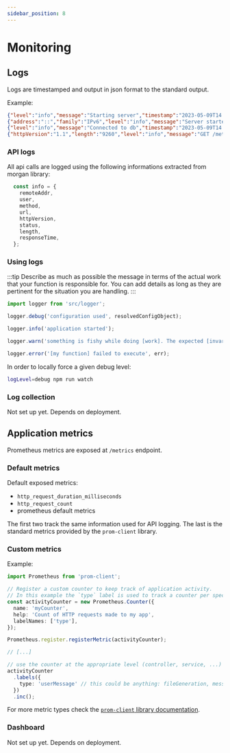 ```yaml
---
sidebar_position: 8
---
```


# Monitoring

## Logs

Logs are timestamped and output in json format to the standard output.

Example:
```json
{"level":"info","message":"Starting server","timestamp":"2023-05-09T14:02:03.995Z"}
{"address":"::","family":"IPv6","level":"info","message":"Server started","port":3000,"timestamp":"2023-05-09T14:02:04.010Z"}
{"level":"info","message":"Connected to db","timestamp":"2023-05-09T14:02:04.010Z"}
{"httpVersion":"1.1","length":"9260","level":"info","message":"GET /metrics 200","method":"GET","remoteAddr":"::ffff:127.0.0.1","responseTime":5,"status":"200","timestamp":"2023-05-09T14:02:05.490Z","url":"/metrics"}
```

### API logs

All api calls are logged using the following informations extracted from morgan library:
```ts title="src/logger.ts"
  const info = {
    remoteAddr,
    user,
    method,
    url,
    httpVersion,
    status,
    length,
    responseTime,
  };
```

### Using logs

:::tip
Describe as much as possible the message in terms of the actual work that your function is responsible for. You can add details as long as they are pertinent for the situation you are handling.
:::

```ts
import logger from 'src/logger';

logger.debug('configuration used', resolvedConfigObject);

logger.info('application started');

logger.warn('something is fishy while doing [work]. The expected [invariant] is not in an expected state', {myInvariantStatus})

logger.error('[my function] failed to execute', err);
```

In order to locally force a given debug level:
```sh
logLevel=debug npm run watch
```

### Log collection

Not set up yet. Depends on deployment.

## Application metrics

Prometheus metrics are exposed at `/metrics` endpoint.

### Default metrics

Default exposed metrics:
- `http_request_duration_milliseconds`
- `http_request_count`
- prometheus default metrics

The first two track the same information used for API logging. The last is the standard metrics provided by the `prom-client` library.

### Custom metrics

Example:

```ts title="Define a custom counter"
import Prometheus from 'prom-client';

// Register a custom counter to keep track of application activity.
// In this example the `type` label is used to track a counter per specific activity type for the application activity being followed.
const activityCounter = new Prometheus.Counter({
  name: 'myCounter',
  help: 'Count of HTTP requests made to my app',
  labelNames: ['type'],
});

Prometheus.register.registerMetric(activityCounter);

// [...]

// use the counter at the appropriate level (controller, service, ...)
activityCounter
  .labels({
    type: 'userMessage' // this could be anything: fileGeneration, message type, ...
  })
  .inc();
```

For more metric types check the [`prom-client` library documentation](https://github.com/siimon/prom-client#custom-metrics).

### Dashboard

Not set up yet. Depends on deployment.